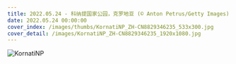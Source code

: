 ```yaml
---
title: 2022.05.24 - 科纳提国家公园，克罗地亚 (© Anton Petrus/Getty Images)
date: 2022.05.24 00:00:00
cover_index: /images/thumbs/KornatiNP_ZH-CN8829346235_533x300.jpg
cover_detail: /images/KornatiNP_ZH-CN8829346235_1920x1080.jpg
---
```


![KornatiNP](/images/KornatiNP_ZH-CN8829346235_1920x1080.jpg)
